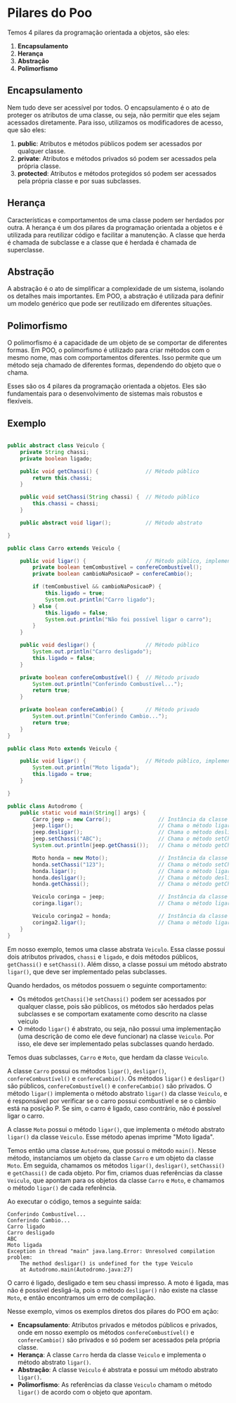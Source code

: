 # Pilares do Poo #

Temos 4 pilares da programação orientada a objetos, são eles:

1. **Encapsulamento**
2. **Herança**
3. **Abstração**
4. **Polimorfismo**


## Encapsulamento ##

Nem tudo deve ser acessível por todos. O encapsulamento é o ato de proteger os atributos de uma classe, ou seja, não permitir que eles sejam acessados diretamente. Para isso, utilizamos os modificadores de acesso, que são eles:

1. **public**: Atributos e métodos públicos podem ser acessados por qualquer classe.
2. **private**: Atributos e métodos privados só podem ser acessados pela própria classe.
3. **protected**: Atributos e métodos protegidos só podem ser acessados pela própria classe e por suas subclasses.

## Herança ##

Características e comportamentos de uma classe podem ser herdados por outra. A herança é um dos pilares da programação orientada a objetos e é utilizada para reutilizar código e facilitar a manutenção. A classe que herda é chamada de subclasse e a classe que é herdada é chamada de superclasse.

## Abstração ##

A abstração é o ato de simplificar a complexidade de um sistema, isolando os detalhes mais importantes. Em POO, a abstração é utilizada para definir um modelo genérico que pode ser reutilizado em diferentes situações.

## Polimorfismo ##

O polimorfismo é a capacidade de um objeto de se comportar de diferentes formas. Em POO, o polimorfismo é utilizado para criar métodos com o mesmo nome, mas com comportamentos diferentes. Isso permite que um método seja chamado de diferentes formas, dependendo do objeto que o chama.

Esses são os 4 pilares da programação orientada a objetos. Eles são fundamentais para o desenvolvimento de sistemas mais robustos e flexíveis.

## Exemplo ##

```java

public abstract class Veiculo {
    private String chassi;
    private boolean ligado;

    public void getChassi() {               // Método público
        return this.chassi;
    }

    public void setChassi(String chassi) {  // Método público
        this.chassi = chassi;
    }

    public abstract void ligar();           // Método abstrato

}

public class Carro extends Veiculo {

    public void ligar() {                   // Método público, implementação do método abstrato e herdado da classe Veiculo
        private boolean temCombustivel = confereCombustível();
        private boolean cambioNaPosicaoP = confereCambio();

        if (temCombustivel && cambioNaPosicaoP) {
            this.ligado = true;
            System.out.println("Carro ligado");
        } else {
            this.ligado = false;
            System.out.println("Não foi possível ligar o carro");
        }
    }

    public void desligar() {                // Método público
        System.out.println("Carro desligado");
        this.ligado = false;
    }

    private boolean confereCombustível() {  // Método privado
        System.out.println("Conferindo Combustível...");
        return true;
    }

    private boolean confereCambio() {       // Método privado
        System.out.println("Conferindo Cambio...");
        return true;
    }
}

public class Moto extends Veiculo {

    public void ligar() {                   // Método público, implementação do método abstrato e herdado da classe Veiculo
        System.out.println("Moto ligada");
        this.ligado = true;
    }

}

public class Autodromo {
    public static void main(String[] args) {
        Carro jeep = new Carro();               // Instância da classe Carro
        jeep.ligar();                           // Chama o método ligar()
        jeep.desligar();                        // Chama o método desligar()
        jeep.setChassi("ABC");                  // Chama o método setChassi(), herdado da classe Veiculo
        System.out.println(jeep.getChassi());   // Chama o método getChassi(), herdado da classe Veiculo

        Moto honda = new Moto();                // Instância da classe Moto
        honda.setChassi("123");                 // Chama o método setChassi()
        honda.ligar();                          // Chama o método ligar()
        honda.desligar();                       // Chama o método desligar(), não existe na classe Moto
        honda.getChassi();                      // Chama o método getChassi(), herdado da classe Veiculo

        Veiculo coringa = jeep;                 // Instância da classe Veiculo, referência a um objeto da classe Carro
        coringa.ligar();                        // Chama o método ligar(), da classe Carro

        Veiculo coringa2 = honda;               // Instância da classe Veiculo, referência a um objeto da classe Moto
        coringa2.ligar();                       // Chama o método ligar(), da classe Moto
    }
}

```

Em nosso exemplo, temos uma classe abstrata `Veiculo`. Essa classe possui dois atributos privados, `chassi` e `ligado`, e dois métodos públicos, `getChassi()` e `setChassi()`. Além disso, a classe possui um método abstrato `ligar()`, que deve ser implementado pelas subclasses.

Quando herdados, os métodos possuem o seguinte comportamento:
- Os métodos `getChassi()`e `setChassi()` podem ser acessados por qualquer classe, pois são públicos, os métodos são herdados pelas subclasses e se comportam exatamente como descrito na classe veículo
- O método `ligar()` é abstrato, ou seja, não possui uma implementação (uma descrição de como ele deve funcionar) na classe `Veiculo`. Por isso, ele deve ser implementado pelas subclasses quando herdado.

Temos duas subclasses, `Carro` e `Moto`, que herdam da classe `Veiculo`.

A classe `Carro` possui os métodos `ligar()`, `desligar()`, `confereCombustível()` e `confereCambio()`. Os métodos `ligar()` e `desligar()` são públicos, `confereCombustível()` e `confereCambio()` são privados. O método `ligar()` implementa o método abstrato `ligar()` da classe `Veiculo`, e é responsável por verificar se o carro possui combustível e se o câmbio está na posição P. Se sim, o carro é ligado, caso contrário, não é possível ligar o carro.

A classe `Moto` possui o método `ligar()`, que implementa o método abstrato `ligar()` da classe `Veiculo`. Esse método apenas imprime "Moto ligada".

Temos então uma classe `Autodromo`, que possui o método `main()`. Nesse método, instanciamos um objeto da classe `Carro` e um objeto da classe `Moto`. Em seguida, chamamos os métodos `ligar()`, `desligar()`, `setChassi()` e `getChassi()` de cada objeto. Por fim, criamos duas referências da classe `Veiculo`, que apontam para os objetos da classe `Carro` e `Moto`, e chamamos o método `ligar()` de cada referência.

Ao executar o código, temos a seguinte saída:

```
Conferindo Combustível...
Conferindo Cambio...
Carro ligado
Carro desligado
ABC
Moto ligada
Exception in thread "main" java.lang.Error: Unresolved compilation problem:
    The method desligar() is undefined for the type Veiculo
    at Autodromo.main(Autodromo.java:27)
```

O carro é ligado, desligado e tem seu chassi impresso. A moto é ligada, mas não é possível desligá-la, pois o método `desligar()` não existe na classe `Moto`, e então encontramos um erro de compilação.

Nesse exemplo, vimos os exemplos diretos dos pilares do POO em ação:

- **Encapsulamento**: Atributos privados e métodos públicos e privados, onde em nosso exemplo os métodos `confereCombustível()` e `confereCambio()` são privados e só podem ser acessados pela própria classe.
- **Herança**: A classe `Carro` herda da classe `Veiculo` e implementa o método abstrato `ligar()`.
- **Abstração**: A classe `Veiculo` é abstrata e possui um método abstrato `ligar()`.
- **Polimorfismo**: As referências da classe `Veiculo` chamam o método `ligar()` de acordo com o objeto que apontam.

